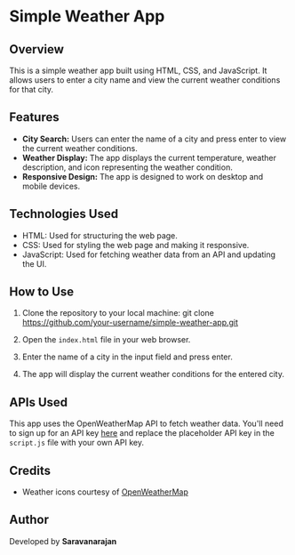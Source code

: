 # Simple Weather App

## Overview
This is a simple weather app built using HTML, CSS, and JavaScript. It allows users to enter a city name and view the current weather conditions for that city.

## Features

- **City Search:** Users can enter the name of a city and press enter to view the current weather conditions.
- **Weather Display:** The app displays the current temperature, weather description, and icon representing the weather condition.
- **Responsive Design:** The app is designed to work on desktop and mobile devices.

## Technologies Used

- HTML: Used for structuring the web page.
- CSS: Used for styling the web page and making it responsive.
- JavaScript: Used for fetching weather data from an API and updating the UI.

## How to Use

1. Clone the repository to your local machine:
git clone https://github.com/your-username/simple-weather-app.git

3. Open the `index.html` file in your web browser.

4. Enter the name of a city in the input field and press enter.

5. The app will display the current weather conditions for the entered city.

## APIs Used

This app uses the OpenWeatherMap API to fetch weather data. You'll need to sign up for an API key [here](https://openweathermap.org/api) and replace the placeholder API key in the `script.js` file with your own API key.

## Credits

- Weather icons courtesy of [OpenWeatherMap](https://openweathermap.org/weather-conditions)

## Author 

Developed by **Saravanarajan**

